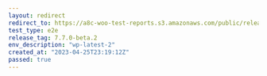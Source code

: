 ```yaml
---
layout: redirect
redirect_to: https://a8c-woo-test-reports.s3.amazonaws.com/public/release/7.7.0-beta.2/wp-latest-2/e2e/index.html
test_type: e2e
release_tag: 7.7.0-beta.2
env_description: "wp-latest-2"
created_at: "2023-04-25T23:19:12Z"
passed: true
---
```

